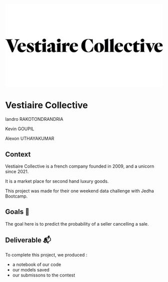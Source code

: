 <img src="./src/vc_logo.jpg">


# Vestiaire Collective

Iandro RAKOTONDRANDRIA

Kevin GOUPIL

Alexon UTHAYAKUMAR

## Context

Vestiaire Collective is a french company founded in 2009, and a unicorn since 2021. 

It is a market place for second hand luxury goods.

This project was made for their one weekend data challenge with Jedha Bootcamp.

## Goals 🎯

The goal here is to predict the probability of a seller cancelling a sale.

## Deliverable 📬

To complete this project, we produced : 

- a notebook of our code
- our models saved
- our submissons to the contest